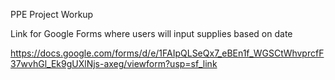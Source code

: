 PPE Project Workup

Link for Google Forms where users will input supplies based on date

https://docs.google.com/forms/d/e/1FAIpQLSeQx7_eBEn1f_WGSCtWhvprcfF37wvhGl_Ek9gUXlNjs-axeg/viewform?usp=sf_link

